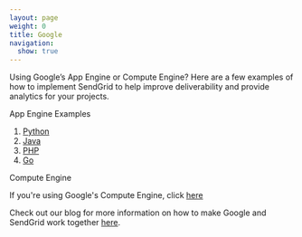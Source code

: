 ```yaml
---
layout: page
weight: 0
title: Google
navigation:
  show: true
---
```


Using Google’s App Engine or Compute Engine? Here are a few examples of how to implement SendGrid to help improve deliverability and provide analytics for your projects.

<page-anchor el="h2">
App Engine Examples
</page-anchor>

1. [Python](https://developers.google.com/appengine/docs/python/mail/sendgrid)
2. [Java](https://developers.google.com/appengine/docs/java/mail/sendgrid)
3. [PHP](https://developers.google.com/appengine/docs/php/mail/sendgrid)
4. [Go](https://cloud.google.com/appengine/docs/go/mail/sendgrid)

<page-anchor el="h2">
Compute Engine
</page-anchor>

If you're using Google's Compute Engine, click [here](https://cloud.google.com/compute/docs/sending-mail#sendgrid)

Check out our blog for more information on how to make Google and SendGrid work together [here]({{site.blog_url}}/?s=google+app+engine&submit=).
